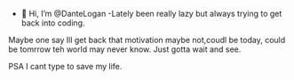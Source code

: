 - 👋 Hi, I’m @DanteLogan
-Lately been really lazy but always trying to get back into coding.

Maybe one say Ill get back that motivation maybe not,coudl be today, could be tomrrow teh world may never know. Just gotta wait and see.

PSA I cant type to save my life.

<!---
DanteLogan/DanteLogan is a ✨ special ✨ repository because its `README.md` (this file) appears on your GitHub profile.
You can click the Preview link to take a look at your changes.
--->
